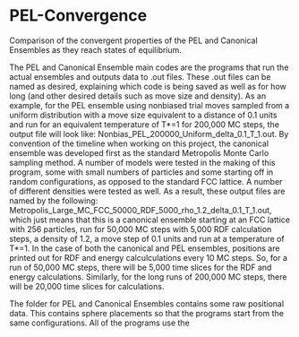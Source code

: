 # PEL-Convergence
Comparison of the convergent properties of the PEL and Canonical Ensembles as they reach states of equilibrium. 

The PEL and Canonical Ensemble main codes are the programs that run the actual ensembles and outputs data to .out files. These .out files can be named as desired, explaining which code is being saved as well as for how long (and other desired details such as move size and density). As an example, for the PEL ensemble using nonbiased trial moves sampled from a uniform distribution with a move size equivalent to a distance of 0.1 units and run for an equivalent temperature of T*=1 for 200,000 MC steps, the output file will look like: Nonbias_PEL_200000_Uniform_delta_0.1_T_1.out. By convention of the timeline when working on this project, the canonical ensemble was developed first as the standard Metropolis Monte Carlo sampling method. A number of models were tested in the making of this program, some with small numbers of particles and some starting off in random configurations, as opposed to the standard FCC lattice. A number of different densities were tested as well. As a result, these output files are named by the following: Metropolis_Large_MC_FCC_50000_RDF_5000_rho_1.2_delta_0.1_T_1.out, which just means that this is a canonical ensemble starting at an FCC lattice with 256 particles, run for 50,000 MC steps with 5,000 RDF calculation steps, a density of 1.2, a move step of 0.1 units and run at a temperature of T*=1. In the case of both the canonical and PEL ensembles, positions are printed out for RDF and energy calculculations every 10 MC steps. So, for a run of 50,000 MC steps, there will be 5,000 time slices for the RDF and energy calculations. Similarly, for the long runs of 200,000 MC steps, there will be 20,000 time slices for calculations. 

The folder for PEL and Canonical Ensembles contains some raw positional data. This contains sphere placements so that the programs start from the same configurations. All of the programs use the 
